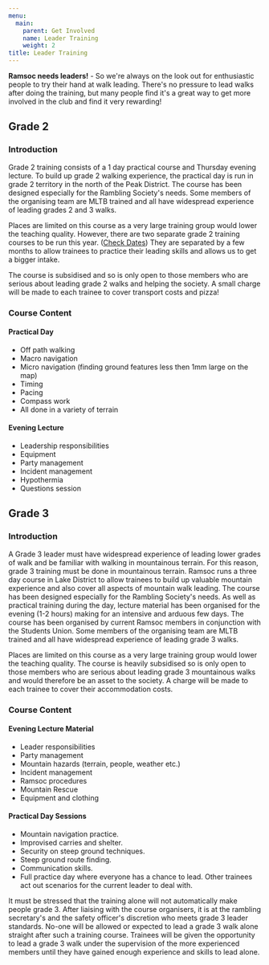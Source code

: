 ```yaml
---
menu:
  main:
    parent: Get Involved
    name: Leader Training
    weight: 2
title: Leader Training
---
```


**Ramsoc needs leaders!** - So we're always on the look out for enthusiastic people to try their hand at walk leading. There's no pressure to lead walks after doing the training, but many people find it's a great way to get more involved in the club and find it very rewarding!
## Grade 2
### Introduction
Grade 2 training consists of a 1 day practical course and Thursday evening lecture. To build up grade 2 walking experience, the practical day is run in grade 2 territory in the north of the Peak District. The course has been designed especially for the Rambling Society's needs. Some members of the organising team are MLTB trained and all have widespread experience of leading grades 2 and 3 walks.

Places are limited on this course as a very large training group would lower the teaching quality. However, there are two separate grade 2 training courses to be run this year. ([Check Dates](/walks)) They are separated by a few months to allow trainees to practice their leading skills and allows us to get a bigger intake. 

The course is subsidised and so is only open to those members who are serious about leading grade 2 walks and helping the society. A small charge will be made to each trainee to cover transport costs and pizza!
### Course Content

#### Practical Day
- Off path walking
- Macro navigation
- Micro navigation (finding ground features less then 1mm large on the map)
- Timing
- Pacing
- Compass work
- All done in a variety of terrain

#### Evening Lecture
- Leadership responsibilities
- Equipment
- Party management
- Incident management
- Hypothermia
- Questions session

## Grade 3
### Introduction
A Grade 3 leader must have widespread experience of leading lower grades of walk and be familiar with walking in mountainous terrain. For this reason, grade 3 training must be done in mountainous terrain. Ramsoc runs a three day course in Lake District to allow trainees to build up valuable mountain experience and also cover all aspects of mountain walk leading. The course has been designed especially for the Rambling Society's needs. As well as practical training during the day, lecture material has been organised for the evening (1-2 hours) making for an intensive and arduous few days. The course has been organised by current Ramsoc members in conjunction with the Students Union. Some members of the organising team are MLTB trained and all have widespread experience of leading grade 3 walks.

Places are limited on this course as a very large training group would lower the teaching quality. The course is heavily subsidised so is only open to those members who are serious about leading grade 3 mountainous walks and would therefore be an asset to the society. A charge will be made to each trainee to cover their accommodation costs.

### Course Content
#### Evening Lecture Material
- Leader responsibilities
- Party management
- Mountain hazards (terrain, people, weather etc.)
- Incident management
- Ramsoc procedures
- Mountain Rescue
- Equipment and clothing

#### Practical Day Sessions

- Mountain navigation practice.
- Improvised carries and shelter.
- Security on steep ground techniques.
- Steep ground route finding.
- Communication skills.
- Full practice day where everyone has a chance to lead. Other trainees act out scenarios for the current leader to deal with.

It must be stressed that the training alone will not automatically make people grade 3. After liaising with the course organisers, it is at the rambling secretary's and the safety officer's discretion who meets grade 3 leader standards. No-one will be allowed or expected to lead a grade 3 walk alone straight after such a training course. Trainees will be given the opportunity to lead a grade 3 walk under the supervision of the more experienced members until they have gained enough experience and skills to lead alone.